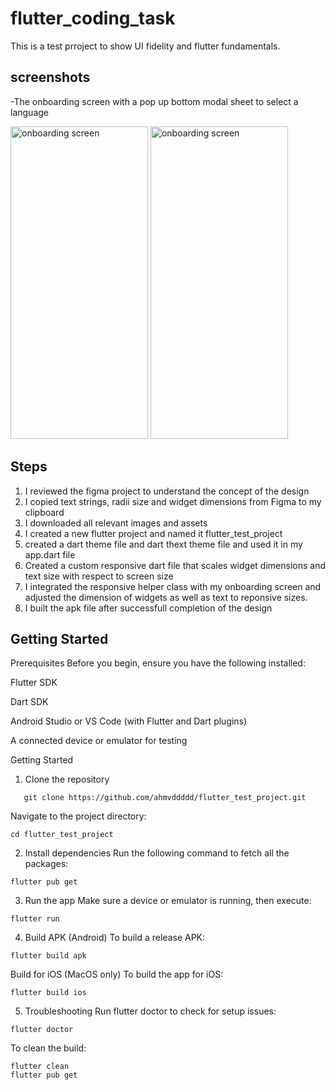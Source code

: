 # flutter_coding_task

This is a test prroject to show UI fidelity and flutter fundamentals.

## screenshots
-The onboarding screen with a pop up bottom modal sheet to select a language

<p>
<img src="assets/screenshots/Sc_1.png" alt="onboarding screen" width="220" height="500"/>
 <img src="assets/screenshots/Sc_2.png" alt="onboarding screen" width="220" height="500"/>  
</p>

## Steps
1. I reviewed the figma project to understand the concept of the design
2. I copied text strings, radii size and widget dimensions from Figma to my clipboard
3. I downloaded all relevant images and assets
4. I created a new flutter project and named it flutter_test_project
5. created a dart theme file and dart thext theme file and used it in my app.dart file
6. Created a custom responsive dart file that scales widget dimensions and text size with respect to screen size
7. I integrated the responsive helper class with my onboarding screen and adjusted the dimension of widgets as well as text to reponsive sizes.
8. I built the apk file after successfull completion of the design

   
## Getting Started

Prerequisites
Before you begin, ensure you have the following installed:

Flutter SDK

Dart SDK

Android Studio or VS Code (with Flutter and Dart plugins)

A connected device or emulator for testing

Getting Started
1. Clone the repository
```
   git clone https://github.com/ahmvddddd/flutter_test_project.git
```
Navigate to the project directory:
```
cd flutter_test_project
```

2. Install dependencies
Run the following command to fetch all the packages:
```
flutter pub get
```

3. Run the app
Make sure a device or emulator is running, then execute:
```
flutter run
```

4. Build APK (Android)
To build a release APK:
```
flutter build apk
```
Build for iOS (MacOS only)
To build the app for iOS:
```
flutter build ios
```

5. Troubleshooting
Run flutter doctor to check for setup issues:
```
flutter doctor

```
To clean the build:
```
flutter clean
flutter pub get
```
